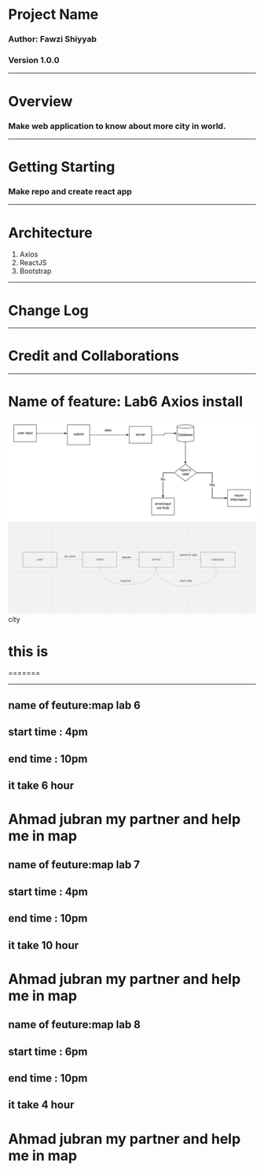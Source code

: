 # Project Name

### Author: Fawzi Shiyyab 
### Version 1.0.0

---

# Overview
### Make web application to know about more city in world.

---

# Getting Starting
### Make repo and create react app

---

# Architecture
1. Axios
2. ReactJS
3. Bootstrap

---

# Change Log
---

# Credit and Collaborations

---

# Name of feature: Lab6 Axios install


![lab6](ahmad-and-fawzi-lab06.png)
![lab7](lab8.png)
city
# this is
=======

---

## name of feuture:map lab 6
## start time : 4pm
## end time : 10pm
## it take 6 hour
 
# Ahmad jubran my partner and help me in map 
 ## name of feuture:map lab 7
## start time : 4pm
## end time : 10pm
## it take 10 hour
 
# Ahmad jubran my partner and help me in map 
 ## name of feuture:map lab 8
## start time : 6pm
## end time : 10pm
## it take 4 hour
 
# Ahmad jubran my partner and help me in map 
 
